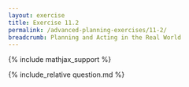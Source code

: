 ```yaml
---
layout: exercise
title: Exercise 11.2
permalink: /advanced-planning-exercises/11-2/
breadcrumb: Planning and Acting in the Real World
---
```


{% include mathjax_support %}

<div><i class="arrow-up loader" data-chapter="advanced-planning-exercises" data-exercise="ex_2" data-rating="0"></i></div>
{% include_relative question.md %}
